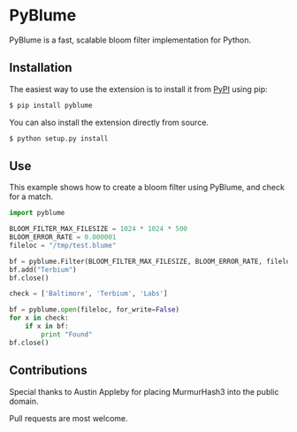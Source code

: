 # PyBlume

PyBlume is a fast, scalable bloom filter implementation for Python. 

## Installation

The easiest way to use the extension is to install it from [PyPI](https://pypi.python.org/pypi/Flask-Cassandra) using pip:
```sh
$ pip install pyblume
```

You can also install the extension directly from source.

```sh
$ python setup.py install
```

## Use

This example shows how to create a bloom filter using PyBlume, and check for a match.

```python
import pyblume

BLOOM_FILTER_MAX_FILESIZE = 1024 * 1024 * 500
BLOOM_ERROR_RATE = 0.000001
fileloc = "/tmp/test.blume"

bf = pyblume.Filter(BLOOM_FILTER_MAX_FILESIZE, BLOOM_ERROR_RATE, fileloc)
bf.add("Terbium")
bf.close()

check = ['Baltimore', 'Terbium', 'Labs']

bf = pyblume.open(fileloc, for_write=False)
for x in check:
	if x in bf:
		print "Found"
bf.close()

```

## Contributions

Special thanks to Austin Appleby for placing MurmurHash3 into the public domain.

Pull requests are most welcome.
